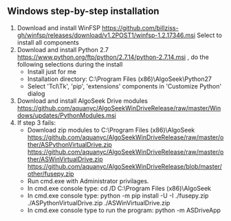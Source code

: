 ## Windows step-by-step installation

1. Download and install WinFSP https://github.com/billziss-gh/winfsp/releases/download/v1.2POST1/winfsp-1.2.17346.msi
    Select to install all components
2. Download and install Python 2.7 https://www.python.org/ftp/python/2.7.14/python-2.7.14.msi , do the following selections during the install
    - Install just for me
    - Installation directory: C:\Program Files (x86)\AlgoSeek\Python27
    - Select 'Tcl\Tk', 'pip', 'extensions' components in 'Customize Python' dialog
3. Download and install AlgoSeek Drive modules https://github.com/aquanyc/AlgoSeekWinDriveRelease/raw/master/Windows/updates/PythonModules.msi
4. If step 3 fails:
    - Download zip modules to C:\Program Files (x86)\AlgoSeek 
      https://github.com/aquanyc/AlgoSeekWinDriveRelease/raw/master/other/ASPythonVirtualDrive.zip
      https://github.com/aquanyc/AlgoSeekWinDriveRelease/raw/master/other/ASWinVirtualDrive.zip 
      https://github.com/aquanyc/AlgoSeekWinDriveRelease/blob/master/other/fusepy.zip
    - Run cmd.exe with Administrator privilages. 
    - In cmd.exe console type: cd /D C:\Program Files (x86)\AlgoSeek
    - In cmd.exe console type: python -m pip install -U -I ./fusepy.zip ./ASPythonVirtualDrive.zip ./ASWinVirtualDrive.zip
    - In cmd.exe console type to run the program: python -m ASDriveApp
